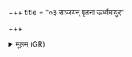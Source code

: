 +++
title = "०३ सञ्जयन् पृतना ऊर्ध्वमायुर्"

+++
<details><summary>मूलम् (GR)</summary>

संजयन् पृतना ऊर्ध्वमायुर्  
गृह्या गृह्णानो बहुधा वि चक्ष्व ।  
दैवीं वाचम् आ हुर गुरस्व वेधाः  
शत्रूणाम् उप भरस्व वेदः ॥
</details>